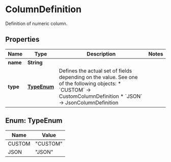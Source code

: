 

# ColumnDefinition

Definition of numeric column.

## Properties

| Name | Type | Description | Notes |
|------------ | ------------- | ------------- | -------------|
|**name** | **String** |  |  |
|**type** | [**TypeEnum**](#TypeEnum) | Defines the actual set of fields depending on the value. See one of the following objects:   * &#x60;CUSTOM&#x60; -&gt; CustomColumnDefinition  * &#x60;JSON&#x60; -&gt; JsonColumnDefinition   |  |



## Enum: TypeEnum

| Name | Value |
|---- | -----|
| CUSTOM | &quot;CUSTOM&quot; |
| JSON | &quot;JSON&quot; |




